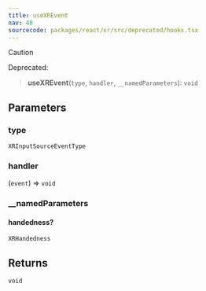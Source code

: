```yaml
---
title: useXREvent
nav: 48
sourcecode: packages/react/xr/src/deprecated/hooks.tsx
---
```


> [!CAUTION]
> Deprecated: 

> **useXREvent**(`type`, `handler`, `__namedParameters`): `void`

## Parameters

### type

`XRInputSourceEventType`

### handler

(`event`) => `void`

### \_\_namedParameters

#### handedness?

`XRHandedness`

## Returns

`void`

